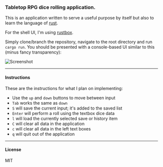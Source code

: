 ### Tabletop RPG dice rolling application.

This is an application written to serve a useful purpose by itself but also to learn the language of [rust](http://rust-lang.org).

For the shell UI, I'm using [rustbox](https://github.com/gchp/rustbox).

Simply clone/branch the repository, navigate to the root directory and run `cargo run`.  You should be presented with a console-based UI similar to this (minus fancy transparency):

![Screenshot](https://lh3.googleusercontent.com/Oxt4XoW6wICP3A8Vv03bLrRkt_7d8KUsYznN1ysqkbc=w998-h666-no)

-------

#### Instructions

These are the instructions for what I plan on implementing:

- Use the `up` and `down` buttons to move between input
- `Tab` works the same as `down`
- `S` will save the current input; it's added to the saved list
- `Enter` will perform a roll using the textbox dice data
- `l` will load the currently selected save or history item
- `C` will clear all data in the application
- `c` will clear all data in the left text boxes
- `q` will quit out of the application


-------

#### License

MIT
